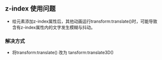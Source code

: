 ## z-index 使用问题
- 给元素添加z-index属性后，其他动画运行transform:translate()时，可能导致含有z-index属性内的文字发生模糊与抖动。

### 解决方式
- 将transform:translate() 改为 tansform:translate3D()